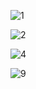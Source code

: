 ![1](https://github.com/user-attachments/assets/11f87624-5998-424e-a69f-5aa6561a2d50)

![2](https://github.com/user-attachments/assets/ce963000-676b-49ee-a500-808d386277f7)

![4](https://github.com/user-attachments/assets/176270f4-0a10-416f-ad87-1872c8a6c109)

![9](https://github.com/user-attachments/assets/23a37822-b504-432e-8a14-8ea2a68316fb)
